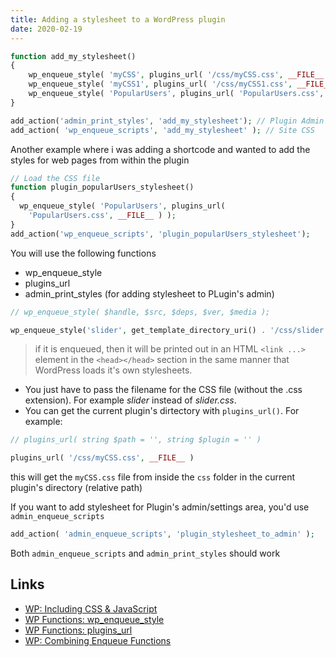 ```yaml
---
title: Adding a stylesheet to a WordPress plugin
date: 2020-02-19
---
```


```php
function add_my_stylesheet()
{
    wp_enqueue_style( 'myCSS', plugins_url( '/css/myCSS.css', __FILE__ ) );
    wp_enqueue_style( 'myCSS1', plugins_url( '/css/myCSS1.css', __FILE__ ) );
    wp_enqueue_style( 'PopularUsers', plugins_url( 'PopularUsers.css', __FILE__ ) );
}

add_action('admin_print_styles', 'add_my_stylesheet'); // Plugin Admin
add_action( 'wp_enqueue_scripts', 'add_my_stylesheet' ); // Site CSS
```

Another example where i was adding a shortcode and wanted to add the styles for web pages from within the plugin

```php
// Load the CSS file
function plugin_popularUsers_stylesheet()
{
  wp_enqueue_style( 'PopularUsers', plugins_url(
    'PopularUsers.css', __FILE__ ) );
}
add_action('wp_enqueue_scripts', 'plugin_popularUsers_stylesheet');
```

You will use the following functions

- wp_enqueue_style
- plugins_url
- admin_print_styles (for adding stylesheet to PLugin's admin)


```php
// wp_enqueue_style( $handle, $src, $deps, $ver, $media );

wp_enqueue_style('slider', get_template_directory_uri() . '/css/slider.css', false,'0.2','all');
```

> if it is enqueued, then it will be printed out in an HTML `<link ...>` element in the `<head></head>` section in the same manner that WordPress loads it's own stylesheets.

- You just have to pass the filename for the CSS file (without the .css extension). For example _slider_ instead of _slider.css_.
- You can get the current plugin's dirtectory with `plugins_url()`. For example:

```php
// plugins_url( string $path = '', string $plugin = '' )

plugins_url( '/css/myCSS.css', __FILE__ )
```

this will get the `myCSS.css` file from inside the `css` folder in the current plugin's directory (relative path)

If you want to add stylesheet for Plugin's admin/settings area, you'd use `admin_enqueue_scripts`

```php
add_action( 'admin_enqueue_scripts', 'plugin_stylesheet_to_admin' );
```

Both `admin_enqueue_scripts` and `admin_print_styles` should work

Links
---

- [WP: Including CSS & JavaScript](https://developer.wordpress.org/themes/basics/including-css-javascript/#stylesheets)
- [WP Functions: wp_enqueue_style](https://developer.wordpress.org/reference/functions/wp_enqueue_style/)
- [WP Functions: plugins_url](https://developer.wordpress.org/reference/functions/plugins_url/)
- [WP: Combining Enqueue Functions](https://developer.wordpress.org/themes/basics/including-css-javascript/#combining-enqueue-functions)